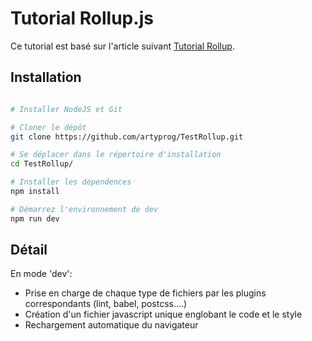 # Tutorial Rollup.js

Ce tutorial est basé sur l'article suivant [Tutorial Rollup](https://code.lengstorf.com/learn-rollup-js/).  

## Installation 

``` sh

# Installer NodeJS et Git

# Cloner le dépôt
git clone https://github.com/artyprog/TestRollup.git

# Se déplacer dans le répertoire d'installation
cd TestRollup/

# Installer les dépendences
npm install

# Démarrez l'environnement de dev
npm run dev
```

## Détail

En mode 'dev':
   -  Prise en charge de chaque type de fichiers par les plugins correspondants (lint, babel, postcss....)
   -  Création d'un fichier javascript unique englobant le code et le style
   -  Rechargement automatique du navigateur
